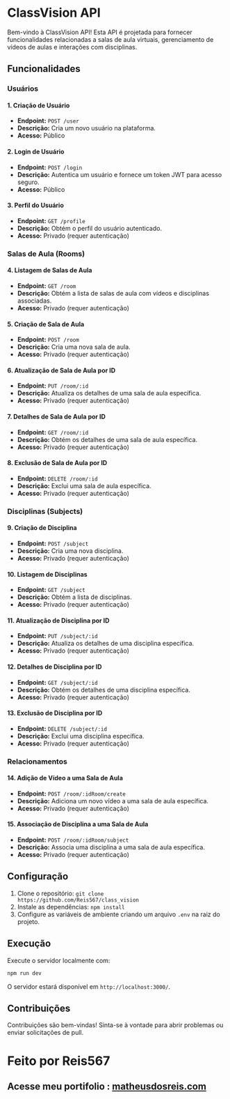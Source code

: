 # ClassVision API

Bem-vindo à ClassVision API! Esta API é projetada para fornecer funcionalidades relacionadas a salas de aula virtuais, gerenciamento de vídeos de aulas e interações com disciplinas.

## Funcionalidades

### Usuários

#### 1. Criação de Usuário
- **Endpoint:** `POST /user`
- **Descrição:** Cria um novo usuário na plataforma.
- **Acesso:** Público

#### 2. Login de Usuário
- **Endpoint:** `POST /login`
- **Descrição:** Autentica um usuário e fornece um token JWT para acesso seguro.
- **Acesso:** Público

#### 3. Perfil do Usuário
- **Endpoint:** `GET /profile`
- **Descrição:** Obtém o perfil do usuário autenticado.
- **Acesso:** Privado (requer autenticação)

### Salas de Aula (Rooms)

#### 4. Listagem de Salas de Aula
- **Endpoint:** `GET /room`
- **Descrição:** Obtém a lista de salas de aula com vídeos e disciplinas associadas.
- **Acesso:** Privado (requer autenticação)

#### 5. Criação de Sala de Aula
- **Endpoint:** `POST /room`
- **Descrição:** Cria uma nova sala de aula.
- **Acesso:** Privado (requer autenticação)

#### 6. Atualização de Sala de Aula por ID
- **Endpoint:** `PUT /room/:id`
- **Descrição:** Atualiza os detalhes de uma sala de aula específica.
- **Acesso:** Privado (requer autenticação)

#### 7. Detalhes de Sala de Aula por ID
- **Endpoint:** `GET /room/:id`
- **Descrição:** Obtém os detalhes de uma sala de aula específica.
- **Acesso:** Privado (requer autenticação)

#### 8. Exclusão de Sala de Aula por ID
- **Endpoint:** `DELETE /room/:id`
- **Descrição:** Exclui uma sala de aula específica.
- **Acesso:** Privado (requer autenticação)

### Disciplinas (Subjects)

#### 9. Criação de Disciplina
- **Endpoint:** `POST /subject`
- **Descrição:** Cria uma nova disciplina.
- **Acesso:** Privado (requer autenticação)

#### 10. Listagem de Disciplinas
- **Endpoint:** `GET /subject`
- **Descrição:** Obtém a lista de disciplinas.
- **Acesso:** Privado (requer autenticação)

#### 11. Atualização de Disciplina por ID
- **Endpoint:** `PUT /subject/:id`
- **Descrição:** Atualiza os detalhes de uma disciplina específica.
- **Acesso:** Privado (requer autenticação)

#### 12. Detalhes de Disciplina por ID
- **Endpoint:** `GET /subject/:id`
- **Descrição:** Obtém os detalhes de uma disciplina específica.
- **Acesso:** Privado (requer autenticação)

#### 13. Exclusão de Disciplina por ID
- **Endpoint:** `DELETE /subject/:id`
- **Descrição:** Exclui uma disciplina específica.
- **Acesso:** Privado (requer autenticação)

### Relacionamentos

#### 14. Adição de Vídeo a uma Sala de Aula
- **Endpoint:** `POST /room/:idRoom/create`
- **Descrição:** Adiciona um novo vídeo a uma sala de aula específica.
- **Acesso:** Privado (requer autenticação)

#### 15. Associação de Disciplina a uma Sala de Aula
- **Endpoint:** `POST /room/:idRoom/subject`
- **Descrição:** Associa uma disciplina a uma sala de aula específica.
- **Acesso:** Privado (requer autenticação)

## Configuração

1. Clone o repositório: `git clone https://github.com/Reis567/class_vision`
2. Instale as dependências: `npm install`
3. Configure as variáveis de ambiente criando um arquivo `.env` na raiz do projeto.

## Execução

Execute o servidor localmente com:

```bash
npm run dev
```

O servidor estará disponível em `http://localhost:3000/`.

## Contribuições

Contribuições são bem-vindas! Sinta-se à vontade para abrir problemas ou enviar solicitações de pull.

# Feito por Reis567 
## Acesse meu portifolio : [matheusdosreis.com](matheusdosreis.com)

